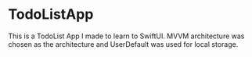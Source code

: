 # TodoListApp

This is a TodoList App I made to learn to SwiftUI.
MVVM architecture was chosen as the architecture and UserDefault was used for local storage.
